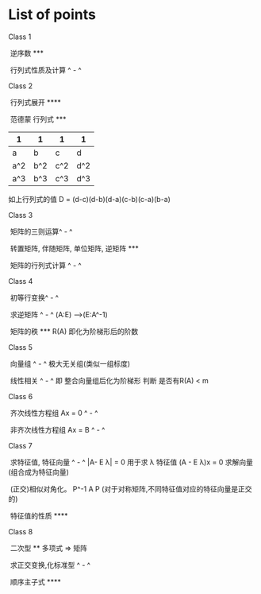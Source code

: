  # List of points

Class 1

​	逆序数 ***

​	行列式性质及计算 ^ - ^

Class 2

​	行列式展开 ****

​	范德蒙 行列式 ***

| 1    | 1    | 1    | 1    |
| ---- | ---- | ---- | ---- |
| a    | b    | c    | d    |
| a^2  | b^2  | c^2  | d^2  |
| a^3  | b^3  | c^3  | d^3  |



如上行列式的值 D = (d-c)(d-b)(d-a)(c-b)(c-a)(b-a)



Class 3

​	矩阵的三则运算^ - ^

​	转置矩阵, 伴随矩阵, 单位矩阵, 逆矩阵 ***

​	矩阵的行列式计算 ^ - ^

Class 4

​	初等行变换^ - ^

​	求逆矩阵 ^ - ^ (A:E) —>(E:A^-1)

​	矩阵的秩 *** R(A) 即化为阶梯形后的阶数

Class 5

​	向量组 ^ - ^ 极大无关组(类似一组标度)

​	线性相关 ^ - ^ 即 整合向量组后化为阶梯形 判断 是否有R(A) < m 

Class 6

​	齐次线性方程组 Ax = 0  ^ - ^

​	非齐次线性方程组 Ax = B ^ - ^

Class 7

​	求特征值, 特征向量  ^ - ^ |A- E λ| = 0 用于求 λ 特征值 (A - E λ)x = 0 求解向量(组合成为特征向量)

​	(正交)相似对角化。 P^-1 A P (对于对称矩阵,不同特征值对应的特征向量是正交的)

​	特征值的性质 ****

Class 8

​	二次型 ** 多项式 =>  矩阵 

​	求正交变换,化标准型  ^ - ^

​	顺序主子式 ****